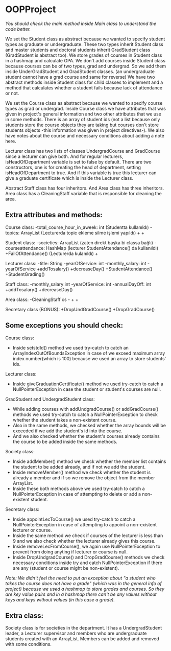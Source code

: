# OOPProject

*You should check the main method inside Main class to understand the code better.*

We set the Student class as abstract because we wanted to specify student types as graduate or undergraduate. 
These two types inherit Student class and master students and doctoral students inherit GradStudent class (GradStudent is abstract too).
We store grades of courses in Student class in a hashmap and calculate GPA.
We don't add courses inside Student class because courses can be of two types, grad and undergrad. So we add them inside UnderGradStudent and GradStudent classes. (an undergraduate student cannot have a grad course and same for reverse)
We have two abstract methods inside Student class for child classes to implement and a method that calculates whether a student fails because lack of attendance or not.

We set the Course class as abstract because we wanted to specify course types as grad or undergrad.
Inside Course class we have attributes that was given in project's general information and two other attributes that we use in some methods.
There is an array of student ids (not a list because only students store the course objects they are taking but courses don't store students objects -this information was given in project directives-).
We also have notes about the course and necessary conditions about adding a note here.

Lecturer class has two lists of classes UndergradCourse and GradCourse since a lecturer can give both.
And for regular lecturers, isHeadOfDepartment variable is set to false by default. 
There are two constructors, one is for creating the head of department, setting  isHeadOfDepartment to true.
And if this variable is true this lecturer can give a graduate certificate which is inside the Lecturer class.

Abstract Staff class has four inheritors. And Area class has three inheritors.
Area class has a CleaningStaff variable that is responsible for cleaning the area.

## Extra attributes and methods:

Course class:
    -total_course_hour_in_aweek: int        (Studentta kullanıldı)
    -topics: ArrayList                      (Lecturerda topic ekleme silme işlemi yapıldı)
    +
    +

Student class:
    -societies: ArrayList       (zaten direkt başka bi classa bağlı)
    -courseattendance: HashMap  (lecturer StudentAttendance() da kullanıldı)
    +FailOfAttendance()         (Lecturerda kulanıldı)
    +

Lecturer class:
    -title: String
    -yearOfService: int
    -monthly_salary: int
    -yearOfService
    +addTosalary()
    +decreaseDay()
    +StudentAttendance()
    +StudentGrading()

Staff class:
    -monthly_salary:int
    -yearOfService: int
    -annualDayOff: int
    +addTosalary()
    +decreaseDay()

Area class:
    -CleaningStaff cs
    -
    +
    +

Secretary class (BONUS):
    +DropUndGradCourse()
    +DropGradCourse()
    


## Some exceptions you should check:

Course class:

- Inside setstdId() method we used try-catch to catch an ArrayIndexOutOfBoundsException in case of we exceed maximum array index number(which is 100) because we used an array to store students' ids. 

Lecturer class:

- Inside giveGraduationCertificate() method we used try-catch to catch a NullPointerException in case the student or student's courses are null.

GradStudent and UndergradStudent class:

- While adding courses with addUndgradCourse() or addGradCourse() methods  we used try-catch to catch a NullPointerException to check whether the student takes a non-existent course.
- Also in the same methods, we checked whether the array bounds will be exceeded if we add the student's id into the course.
- And we also checked whether the student's courses already contains the course to be added inside the same methods.

Society class:

- Inside addMember() method we check whether the member list contains the student to be added already, and if not we add the student.
- Inside removeMember() method we check whether the student is already a member and if so we remove the object from the member ArrayList.
- Inside these both methods above we used try-catch to catch a NullPointerException in case of attempting to delete or add a non-existent student.

Secretary class:

- Inside appointLecToCourse() we used try-catch to catch a NullPointerException in case of attempting to appoint a non-existent lecturer or course.
- Inside the same method we check if courses of the lecturer is less than 9 and we also check whether the lecturer already gives this course.
- Inside removeLecFromCourse(), we again use NullPointerException to prevent from doing anyting if lecturer or course is null.
- Inside DropUndgradCourse() and DropGradCourse() methods we check necessary conditions inside try and catch NullPointerException if there are any (student or course might be non-existent).

*Note: We didn't feel the need to put an exception about "a student who takes the course does not have a grade" (which was in the general info of project) because we used a hashmap to store grades and courses.
So they are key value pairs and in a hashmap there can't be any values without keys and keys without values (in this case a grade).*

## Extra class:

Society class is for societies in the department. 
It has a UndergradStudent leader, a Lecturer supervisor and members who are undergraduate students created with an ArrayList. 
Members can be added and removed with some conditions.












